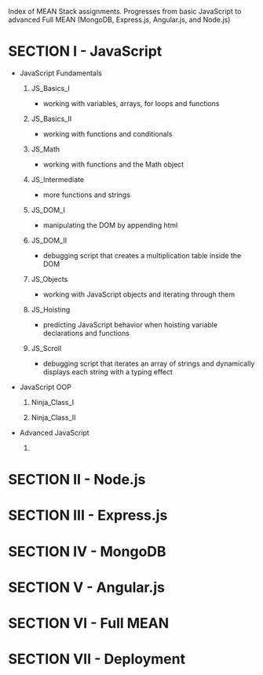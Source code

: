 Index of MEAN Stack assignments.  Progresses from basic JavaScript to advanced Full MEAN (MongoDB, Express.js, Angular.js, and Node.js)

SECTION I - JavaScript
====================================================================================

- JavaScript Fundamentals

	1. JS_Basics_I
		- working with variables, arrays, for loops and functions

	2. JS_Basics_II
		- working with functions and conditionals

	3. JS_Math
		- working with functions and the Math object

	4. JS_Intermediate
		- more functions and strings

	5. JS_DOM_I
		- manipulating the DOM by appending html

	6. JS_DOM_II
		- debugging script that creates a multiplication table inside the DOM

	7. JS_Objects
		- working with JavaScript objects and iterating through them

	8. JS_Hoisting
		- predicting JavaScript behavior when hoisting variable declarations and functions

	9. JS_Scroll
		- debugging script that iterates an array of strings and dynamically displays each string with a typing effect


- JavaScript OOP
	
	1. Ninja_Class_I

	2. Ninja_Class_II


- Advanced JavaScript

	1. 


SECTION II - Node.js
==================================================================================


SECTION III - Express.js
==================================================================================

SECTION IV - MongoDB
==================================================================================

SECTION V - Angular.js
==================================================================================

SECTION VI - Full MEAN
==================================================================================

SECTION VII - Deployment
==================================================================================






